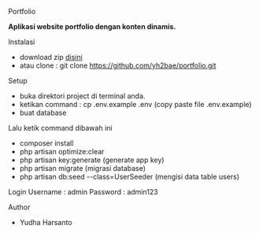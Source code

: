 Portfolio
<p><b>
Aplikasi website portfolio dengan konten dinamis.
</b></p>

Instalasi
- download zip <a href="https://github.com/yh2bae/portfolio.git">disini</a> 
- atau clone : git clone https://github.com/yh2bae/portfolio.git

Setup
- buka direktori project di terminal anda.
- ketikan command : cp .env.example .env (copy paste file .env.example)
- buat database 

Lalu ketik command dibawah ini
- composer install
- php artisan optimize:clear 
- php artisan key:generate (generate app key)
- php artisan migrate (migrasi database)
- php artisan db:seed --class=UserSeeder (mengisi data table users)

Login
Username : admin
Password : admin123

Author
- Yudha Harsanto
